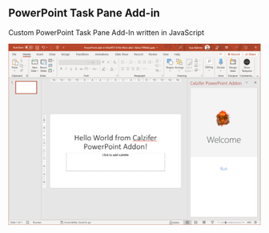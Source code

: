 ## PowerPoint Task Pane Add-in
Custom PowerPoint Task Pane Add-In written in JavaScript

![Screenshot](Example.png)
